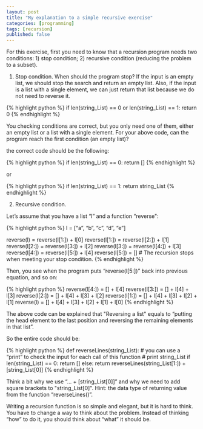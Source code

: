 ```yaml
---
layout: post
title: "My explanation to a simple recursive exercise"
categories: [programming]
tags: [recursion]
published: false
---
```


For this exercise, first you need to know that a recursion program needs two 
conditions: 1) stop condition; 2) recursive condition (reducing the problem to 
a subset). 

1) Stop condition. When should the program stop? If the input is an empty list, 
we should stop the search and return an empty list. Also, if the input is a list
with a single element, we can just return that list because we do not need to 
reverse it. 

{% highlight python %}
    if len(string_List) == 0 or len(string_List) == 1:
        return 0
{% endhighlight %}

You checking conditions are correct, but you only need one of them, either an 
empty list or a list with a single element. For your above code, can the 
program reach the first condition (an empty list)? 

the correct code should be the following: 

{% highlight python %}
if len(string_List) == 0:
	return []
{% endhighlight %}

or 

{% highlight python %}
if len(string_List) == 1:
	return string_List
{% endhighlight %}

2) Recursive condition. 

Let’s assume that you have a list “l” and a function “reverse": 

{% highlight python %}
l = [“a”, “b”, “c”, “d”, “e”]

reverse(l) = reverse(l[1:]) + l[0]
reverse(l[1:]) = reverse(l[2:]) + l[1]
reverse(l[2:]) = reverse(l[3:]) + l[2]
reverse(l[3:]) = reverse(l[4:]) + l[3]
reverse(l[4:]) = reverse(l[5:]) + l[4]
reverse(l[5:]) = []   # The recursion stops when meeting your stop condition. 
{% endhighlight %}

Then, you see when the program puts “reverse(l[5:])” back into previous 
equation, and so on: 

{% highlight python %}
reverse(l[4:]) = [] + l[4]
reverse(l[3:]) = [] + l[4] + l[3]
reverse(l[2:]) = [] + l[4] + l[3] + l[2]
reverse(l[1:]) = [] + l[4] + l[3] + l[2] + l[1]
reverse(l) = [] + l[4] + l[3] + l[2] + l[1] + l[0]
{% endhighlight %}

The above code can be explained that "Reversing a list" equals to “putting the 
head element to the last position and reversing the remaining elements in that 
list”. 

So the entire code should be: 

{% highlight python %}
def reverseLines(string_List):
	# you can use a “print” to check the input for each call of this function
	# print string_List
	if len(string_List) == 0:
		return []
	else:
		return reverseLines(string_List[1:]) + [string_List[0]]
{% endhighlight %}

Think a bit why we use “… + [string_List[0]]” and why we need to add square 
brackets to "string_List[0]". Hint: the data type of returning value from the 
function “reverseLines()”. 

Writing a recursion function is so simple and elegant, but it is hard to think. 
You have to change a way to think about the problem. Instead of thinking “how” 
to do it, you should think about “what” it should be. 